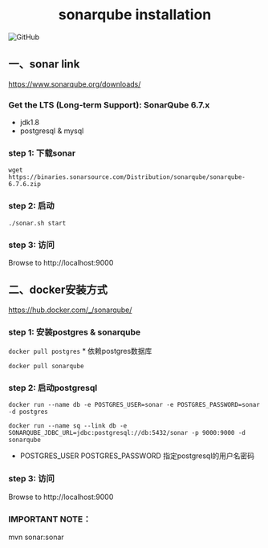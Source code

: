 <h1 align="center">sonarqube installation</h1>


![GitHub](https://img.shields.io/github/license/mashape/apistatus.svg)

## 一、sonar link
https://www.sonarqube.org/downloads/

### Get the LTS (Long-term Support): SonarQube 6.7.x
* jdk1.8
* postgresql & mysql

### step 1: 下载sonar
`wget https://binaries.sonarsource.com/Distribution/sonarqube/sonarqube-6.7.6.zip`

### step 2: 启动
`./sonar.sh start`

### step 3: 访问
Browse to http://localhost:9000


## 二、docker安装方式
https://hub.docker.com/_/sonarqube/

### step 1: 安装postgres & sonarqube
`docker pull postgres`  * 依赖postgres数据库

`docker pull sonarqube`

### step 2: 启动postgresql

`docker run --name db -e POSTGRES_USER=sonar -e POSTGRES_PASSWORD=sonar -d postgres`

`docker run --name sq --link db -e SONARQUBE_JDBC_URL=jdbc:postgresql://db:5432/sonar -p 9000:9000 -d sonarqube`

* POSTGRES_USER POSTGRES_PASSWORD 指定postgresql的用户名密码

### step 3: 访问
Browse to http://localhost:9000

### IMPORTANT NOTE：
mvn sonar:sonar